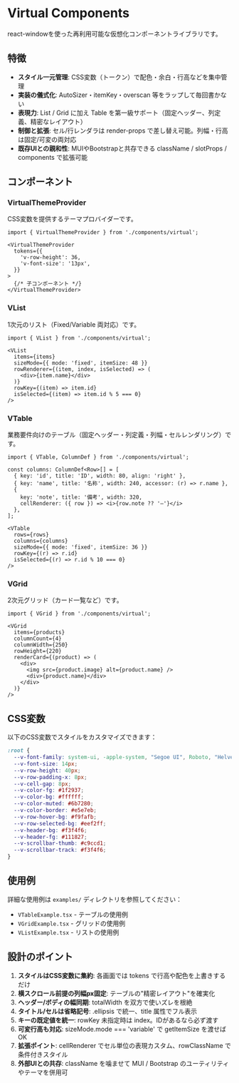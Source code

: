 # Virtual Components

react-windowを使った再利用可能な仮想化コンポーネントライブラリです。

## 特徴

- **スタイル一元管理**: CSS変数（トークン）で配色・余白・行高などを集中管理
- **実装の儀式化**: AutoSizer・itemKey・overscan 等をラップして毎回書かない
- **表現力**: List / Grid に加え Table を第一級サポート（固定ヘッダー、列定義、精密なレイアウト）
- **制御と拡張**: セル/行レンダラは render-props で差し替え可能。列幅・行高は固定/可変の両対応
- **既存UIとの親和性**: MUIやBootstrapと共存できる className / slotProps / components で拡張可能

## コンポーネント

### VirtualThemeProvider

CSS変数を提供するテーマプロバイダーです。

```tsx
import { VirtualThemeProvider } from './components/virtual';

<VirtualThemeProvider 
  tokens={{
    'v-row-height': 36,
    'v-font-size': '13px',
  }}
>
  {/* 子コンポーネント */}
</VirtualThemeProvider>
```

### VList

1次元のリスト（Fixed/Variable 両対応）です。

```tsx
import { VList } from './components/virtual';

<VList
  items={items}
  sizeMode={{ mode: 'fixed', itemSize: 48 }}
  rowRenderer={(item, index, isSelected) => (
    <div>{item.name}</div>
  )}
  rowKey={(item) => item.id}
  isSelected={(item) => item.id % 5 === 0}
/>
```

### VTable

業務要件向けのテーブル（固定ヘッダー・列定義・列幅・セルレンダリング）です。

```tsx
import { VTable, ColumnDef } from './components/virtual';

const columns: ColumnDef<Row>[] = [
  { key: 'id', title: 'ID', width: 80, align: 'right' },
  { key: 'name', title: '名称', width: 240, accessor: (r) => r.name },
  {
    key: 'note', title: '備考', width: 320,
    cellRenderer: ({ row }) => <i>{row.note ?? '—'}</i>
  },
];

<VTable
  rows={rows}
  columns={columns}
  sizeMode={{ mode: 'fixed', itemSize: 36 }}
  rowKey={(r) => r.id}
  isSelected={(r) => r.id % 10 === 0}
/>
```

### VGrid

2次元グリッド（カード一覧など）です。

```tsx
import { VGrid } from './components/virtual';

<VGrid
  items={products}
  columnCount={4}
  columnWidth={250}
  rowHeight={220}
  renderCard={(product) => (
    <div>
      <img src={product.image} alt={product.name} />
      <div>{product.name}</div>
    </div>
  )}
/>
```

## CSS変数

以下のCSS変数でスタイルをカスタマイズできます：

```css
:root {
  --v-font-family: system-ui, -apple-system, "Segoe UI", Roboto, "Helvetica Neue", Arial, "Noto Sans JP", "Hiragino Kaku Gothic ProN", "メイリオ", sans-serif;
  --v-font-size: 14px;
  --v-row-height: 40px;
  --v-row-padding-x: 8px;
  --v-cell-gap: 8px;
  --v-color-fg: #1f2937;
  --v-color-bg: #ffffff;
  --v-color-muted: #6b7280;
  --v-color-border: #e5e7eb;
  --v-row-hover-bg: #f9fafb;
  --v-row-selected-bg: #eef2ff;
  --v-header-bg: #f3f4f6;
  --v-header-fg: #111827;
  --v-scrollbar-thumb: #c9ccd1;
  --v-scrollbar-track: #f3f4f6;
}
```

## 使用例

詳細な使用例は `examples/` ディレクトリを参照してください：

- `VTableExample.tsx` - テーブルの使用例
- `VGridExample.tsx` - グリッドの使用例
- `VListExample.tsx` - リストの使用例

## 設計のポイント

1. **スタイルはCSS変数に集約**: 各画面では tokens で行高や配色を上書きするだけ
2. **横スクロール前提の列幅px固定**: テーブルの"精密レイアウト"を確実化
3. **ヘッダー/ボディの幅同期**: totalWidth を双方で使いズレを根絶
4. **タイトル/セルは省略記号**: .ellipsis で統一、title 属性でフル表示
5. **キーの既定値を統一**: rowKey 未指定時は index。IDがあるなら必ず渡す
6. **可変行高も対応**: sizeMode.mode === 'variable' で getItemSize を渡せばOK
7. **拡張ポイント**: cellRenderer でセル単位の表現カスタム、rowClassName で条件付きスタイル
8. **外部UIとの共存**: className を噛ませて MUI / Bootstrap のユーティリティやテーマを併用可 